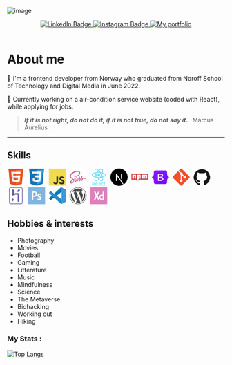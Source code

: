 
![image](https://res.cloudinary.com/dhd2paq70/image/upload/v1654852654/github-bg.jpg_ofycqb.png)

<div id="header" align="center">
  <div id="badges">
   <a href="https://www.linkedin.com/in/tommy-j-16b56678/">
     <img src="https://img.shields.io/badge/LinkedIn-blue?style=for-the-badge&logo=linkedin&logoColor=white" alt="LinkedIn Badge"/>
    </a>
    <a href="https://www.instagram.com/7oiden/">
      <img src="https://img.shields.io/badge/Instagram-black?style=for-the-badge&logo=instagram&logoColor=white" alt="Instagram Badge"/>
    </a>
    <a href="https://tommy-johnsen-portfolio.netlify.app/">
      <img src="https://img.shields.io/badge/My portfolio-orange?style=for-the-badge" alt="My portfolio"/>
    </a>
  </div>
  <img src="https://komarev.com/ghpvc/?username=7oiden&style=flat-square&color=blue" alt=""/>
</div>

# About me

🏫 I'm a frontend developer from Norway who graduated from Noroff School of Technology and Digital Media in June 2022.

🔭 Currently working on a air-condition service website (coded with React), while applying for jobs.
&ensp;
> ***If it is not right, do not do it, if it is not true, do not say it.*** -Marcus Aurelius

<hr/>

## Skills
<img src="https://github.com/devicons/devicon/blob/master/icons/html5/html5-original.svg" title="HTML5" alt="HTML 5" width="40" height="40"/>&nbsp;
<img src="https://github.com/devicons/devicon/blob/master/icons/css3/css3-original.svg" title="CSS3" alt="CSS 3" width="40" height="40"/>&nbsp;
<img src="https://github.com/devicons/devicon/blob/master/icons/javascript/javascript-original.svg" title="Javascript" alt="Javascript" width="40" height="40"/>&nbsp;
<img src="https://github.com/devicons/devicon/blob/master/icons/sass/sass-original.svg" title="Sass" alt="Sass" width="40" height="40"/>&nbsp;
<img src="https://github.com/devicons/devicon/blob/master/icons/react/react-original-wordmark.svg" title="React" alt="React" width="40" height="40"/>&nbsp;
<img src="https://github.com/devicons/devicon/blob/master/icons/nextjs/nextjs-original.svg" title="Next JS" alt="NExt JS" width="40" height="40"/>&nbsp;
<img src="https://github.com/devicons/devicon/blob/master/icons/npm/npm-original-wordmark.svg" title="NPM" alt="NPM" width="40" height="40"/>&nbsp;
<img src="https://github.com/devicons/devicon/blob/master/icons/bootstrap/bootstrap-original.svg" title="Bootstrap" alt="Bootstrap" width="40" height="40"/>&nbsp;
<img src="https://github.com/devicons/devicon/blob/master/icons/git/git-original.svg" title="Git" alt="Git" width="40" height="40"/>&nbsp;
<img src="https://github.com/devicons/devicon/blob/master/icons/github/github-original.svg" title="Github" alt="Github" color="white" width="40" height="40"/>&nbsp;
<img src="https://github.com/devicons/devicon/blob/master/icons/heroku/heroku-original.svg" title="Heroku" alt="Heroku" width="40" height="40"/>&nbsp;
<img src="https://github.com/devicons/devicon/blob/master/icons/photoshop/photoshop-plain.svg" title="Photoshop" alt="Photoshop" width="40" height="40"/>&nbsp;
<img src="https://github.com/devicons/devicon/blob/master/icons/vscode/vscode-original.svg" title="VS Code" alt="VS Code" width="40" height="40"/>&nbsp;
<img src="https://github.com/devicons/devicon/blob/master/icons/wordpress/wordpress-plain.svg" title="Wordpress" alt="Wordpress" width="40" height="40"/>&nbsp;
<img src="https://github.com/devicons/devicon/blob/master/icons/xd/xd-plain.svg" title="XD" alt="XD" width="40" height="40"/>&nbsp;

## Hobbies & interests
- Photography
- Movies
- Football
- Gaming
- Litterature
- Music
- Mindfulness
- Science
- The Metaverse
- Biohacking
- Working out
- Hiking

### My Stats :
 
[![Top Langs](https://github-readme-stats.vercel.app/api/top-langs/?username=7oiden&layout=compact&theme=dark)](https://github.com/anuraghazra/github-readme-stats)


<!--
**7oiden/7oiden** is a ✨ _special_ ✨ repository because its `README.md` (this file) appears on your GitHub profile.

# Hello world!👋

Here are some ideas to get you started:

- 🔭 I’m currently a student at Noroff
- 🌱 I’m currently learning ...
- 👯 I’m looking to collaborate on ...
- 🤔 I’m looking for help with ...
- 💬 Ask me about ...
- 📫 How to reach me: ...
- ⚡ Fun fact: ...
-->
